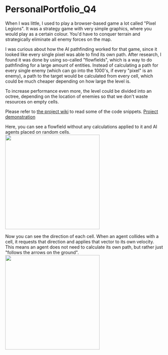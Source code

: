 # PersonalPortfolio_Q4

When I was little, I used to play a browser-based game a lot called "Pixel Legions". It was a strategy game with very simple graphics, where you would play as a certain colour.
You'd have to conquer terrain and strategically eliminate all enemy forces on the map.

I was curious about how the AI pathfinding worked for that game, since it looked like every single pixel was able to find its own path. After research, I found it was done by using so-called "flowfields", which is a way to do pathfinding for a large amount of entities. Instead of calculating a path for every single enemy (which can go into the 1000's, if every "pixel" is an enemy), a path to the target would be calculated from every cell, which could be much cheaper depending on how large the level is. 

To increase performance even more, the level could be divided into an octree, depending on the location of enemies so that we don't waste resources on empty cells.

Please refer to [the project wiki](https://github.com/ngmeijer/FlowfieldAI/wiki) to read some of the code snippets.
[Project demonstration](https://www.youtube.com/watch?v=6RQRLQWzzUk&t=5s)

Here, you can see a flowfield without any calculations applied to it and AI agents placed on random cells.
<img src="https://github.com/ngmeijer/FlowfieldAI/assets/58357808/e788b1c3-1c36-4448-aa34-3fcb3621ab69" width="300" height="300">

Now you can see the direction of each cell. When an agent collides with a cell, it requests that direction and applies that vector to its own velocity. This means an agent does not need to calculate its own path, but rather just "follows the arrows on the ground".
<br>
<img src="https://github.com/ngmeijer/FlowfieldAI/assets/58357808/7df3a520-6f18-48df-b320-e47be9bc51f1" width="300" height="300">
